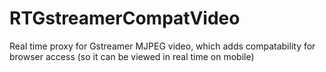 # RTGstreamerCompatVideo
Real time proxy for Gstreamer MJPEG video, which adds compatability for browser access (so it can be viewed in real time on mobile)
